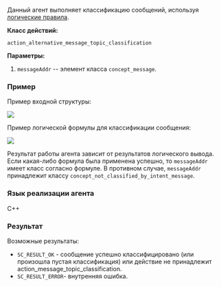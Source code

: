 Данный агент выполняет классификацию сообщений, используя [логические правила](../subsystems/scl-machine.md).

**Класс действий:**

`action_alternative_message_topic_classification`

**Параметры:**

1. `messageAddr` -- элемент класса `concept_message`.

### Пример

Пример входной структуры:

<img src="../images/alternativeMessageTopicClassificationAgentInput.png"></img>

Пример логической формулы для классификации сообщения:

<img src="../images/lr_greeting_message.png"></img>

Результат работы агента зависит от результатов логического вывода. Если какая-либо формула была применена успешно, то `messageAddr` имеет класс согласно формуле.
В противном случае, `messageAddr` принадлежит классу `concept_not_classified_by_intent_message`.

### Язык реализации агента
C++

### Результат

Возможные результаты:

* `SC_RESULT_OK` - сообщение успешно классифицировано (или произошла пустая классификация) или действие не принадлежит action_message_topic_classification.
* `SC_RESULT_ERROR`- внутренняя ошибка.
